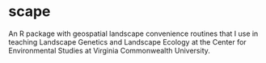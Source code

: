 # scape

An R package with geospatial landscape convenience routines that I use in teaching Landscape Genetics and Landscape Ecology at the Center for Environmental Studies at Virginia Commonwealth University.
